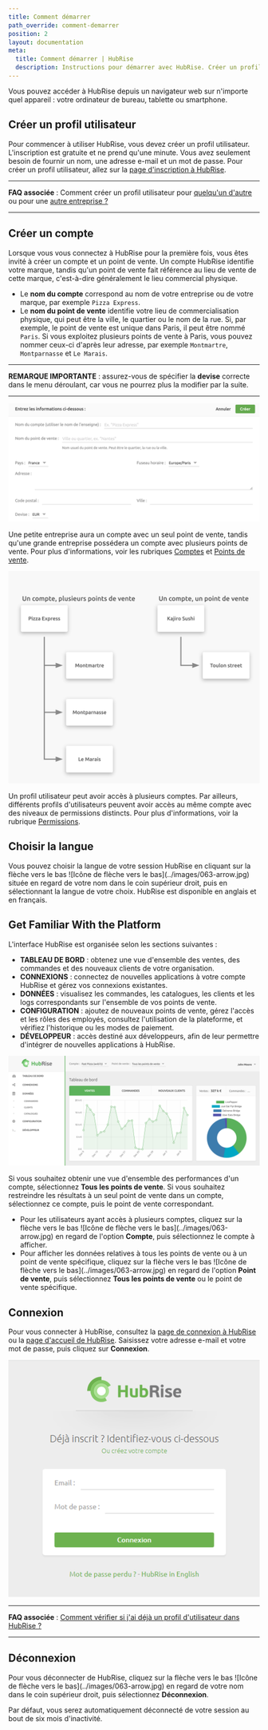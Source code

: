 ```yaml
---
title: Comment démarrer
path_override: comment-demarrer
position: 2
layout: documentation
meta:
  title: Comment démarrer | HubRise
  description: Instructions pour démarrer avec HubRise. Créer un profil utilisateur et un compte sur HubRise. Définir vos préférences et se familiariser avec le back office.
---
```


Vous pouvez accéder à HubRise depuis un navigateur web sur n'importe quel appareil : votre ordinateur de bureau, tablette ou smartphone.

## Créer un profil utilisateur

Pour commencer à utiliser HubRise, vous devez créer un profil utilisateur. L'inscription est gratuite et ne prend qu'une minute. Vous avez seulement besoin de fournir un nom, une adresse e-mail et un mot de passe. Pour créer un profil utilisateur, allez sur la [page d'inscription à HubRise](https://manager.hubrise.com/signup?locale=fr-FR).

---

**FAQ associée** : Comment créer un profil utilisateur pour [quelqu'un d'autre](/docs/faqs/creer-profil-utilisateur-pour-une-autre-personne/) ou pour une [autre entreprise ?](/docs/faqs/creer-compte-pour-une-autre-entreprise/)

---

## Créer un compte

Lorsque vous vous connectez à HubRise pour la première fois, vous êtes invité à créer un compte et un point de vente. Un compte HubRise identifie votre marque, tandis qu'un point de vente fait référence au lieu de vente de cette marque, c'est-à-dire généralement le lieu commercial physique.

- Le **nom du compte** correspond au nom de votre entreprise ou de votre marque, par exemple `Pizza Express`.
- Le **nom du point de vente** identifie votre lieu de commercialisation physique, qui peut être la ville, le quartier ou le nom de la rue. Si, par exemple, le point de vente est unique dans Paris, il peut être nommé `Paris`. Si vous exploitez plusieurs points de vente à Paris, vous pouvez nommer ceux-ci d'après leur adresse, par exemple `Montmartre`, `Montparnasse` et `Le Marais`.

---

**REMARQUE IMPORTANTE** : assurez-vous de spécifier la **devise** correcte dans le menu déroulant, car vous ne pourrez plus la modifier par la suite.

---

![Créer un compte sur HubRise](./images/064-2x-create-account.png)

Une petite entreprise aura un compte avec un seul point de vente, tandis qu'une grande entreprise possédera un compte avec plusieurs points de vente. Pour plus d'informations, voir les rubriques [Comptes](/docs/comptes/) et [Points de vente](/docs/points-de-vente/).

![Exemples de comptes et de points de vente](./images/046-2x-accounts-locations.png)

Un profil utilisateur peut avoir accès à plusieurs comptes. Par ailleurs, différents profils d'utilisateurs peuvent avoir accès au même compte avec des niveaux de permissions distincts. Pour plus d'informations, voir la rubrique [Permissions](/docs/permissions/).

## Choisir la langue

Vous pouvez choisir la langue de votre session HubRise en cliquant sur la flèche vers le bas <InlineImage width="28" height="21">!\[Icône de flèche vers le bas\](../images/063-arrow.jpg)</InlineImage> située en regard de votre nom dans le coin supérieur droit, puis en sélectionnant la langue de votre choix. HubRise est disponible en anglais et en français.

## Get Familiar With the Platform

L'interface HubRise est organisée selon les sections suivantes :

- **TABLEAU DE BORD** : obtenez une vue d'ensemble des ventes, des commandes et des nouveaux clients de votre organisation.
- **CONNEXIONS** : connectez de nouvelles applications à votre compte HubRise et gérez vos connexions existantes.
- **DONNÉES** : visualisez les commandes, les catalogues, les clients et les logs correspondants sur l'ensemble de vos points de vente.
- **CONFIGURATION** : ajoutez de nouveaux points de vente, gérez l'accès et les rôles des employés, consultez l'utilisation de la plateforme, et vérifiez l'historique ou les modes de paiement.
- **DÉVELOPPEUR** : accès destiné aux développeurs, afin de leur permettre d'intégrer de nouvelles applications à HubRise.

![Tableau de bord de HubRise](./images/078-hubrise-dashboard.png)

Si vous souhaitez obtenir une vue d'ensemble des performances d'un compte, sélectionnez **Tous les points de vente**. Si vous souhaitez restreindre les résultats à un seul point de vente dans un compte, sélectionnez ce compte, puis le point de vente correspondant.

- Pour les utilisateurs ayant accès à plusieurs comptes, cliquez sur la flèche vers le bas <InlineImage width="28" height="21">!\[Icône de flèche vers le bas\](../images/063-arrow.jpg)</InlineImage> en regard de l'option **Compte**, puis sélectionnez le compte à afficher.
- Pour afficher les données relatives à tous les points de vente ou à un point de vente spécifique, cliquez sur la flèche vers le bas <InlineImage width="28" height="21">!\[Icône de flèche vers le bas\](../images/063-arrow.jpg)</InlineImage> en regard de l'option **Point de vente**, puis sélectionnez **Tous les points de vente** ou le point de vente spécifique.

## Connexion

Pour vous connecter à HubRise, consultez la [page de connexion à HubRise](https://manager.hubrise.com/login?locale=fr-FR) ou la [page d'accueil de HubRise](https://www.hubrise.com/fr/). Saisissez votre adresse e-mail et votre mot de passe, puis cliquez sur **Connexion**.

![Écran de connexion de HubRise](./images/001-hubrise-login.png)

---

**FAQ associée** : [Comment vérifier si j'ai déjà un profil d'utilisateur dans HubRise ?](/docs/faqs/verifier-si-j-ai-deja-un-profil-utilisateur-dans-hubrise/)

---

## Déconnexion

Pour vous déconnecter de HubRise, cliquez sur la flèche vers le bas <InlineImage width="28" height="21">!\[Icône de flèche vers le bas\](../images/063-arrow.jpg)</InlineImage> en regard de votre nom dans le coin supérieur droit, puis sélectionnez **Déconnexion**.

Par défaut, vous serez automatiquement déconnecté de votre session au bout de six mois d'inactivité.
